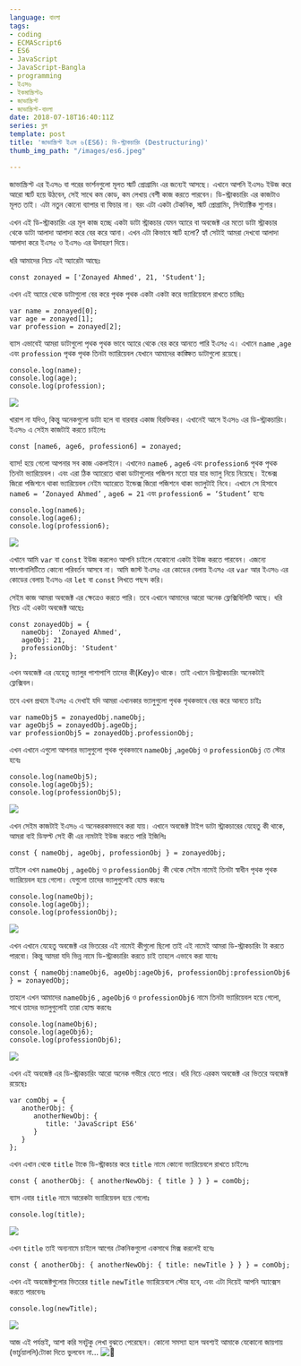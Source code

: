 ```yaml
---
language: বাংলা
tags:
- coding
- ECMAScript6
- ES6
- JavaScript
- JavaScript-Bangla
- programming
- ইএস৬
- ইকমাস্ক্রিপ্ট৬
- জাভাস্ক্রিপ্ট
- জাভাস্ক্রিপ্ট-বাংলা
date: 2018-07-18T16:40:11Z
series: ব্লগ
template: post
title: 'জাভাস্ক্রিপ্ট ইএস ৬(ES6): ডি-স্ট্রাকচারিং (Destructuring)'
thumb_img_path: "/images/es6.jpeg"

---
```

জাভাস্ক্রিপ্ট এর ইএস৬ বা পরের ভার্শনগুলো মূলত স্মার্ট প্রোগ্রামিং এর জন্যেই আসছে। এখানে আপনি ইএস৬ ইউজ করে আরো স্মার্ট হয়ে উঠবেন, সেই সাথে কম কোড, কম লেখায় বেশী কাজ করতে পারবেন। ডি-স্ট্রাকচারিং এর কাজটাও মূলত তাই। এটা নতুন কোনো ব্যাপার বা ফিচার না। বরং এটা একটা টেকনিক, স্মার্ট প্রোগ্রামিং, সিন্ট্যাক্টিক শ্যুগার।

এখন এই ডি-স্ট্রাকচারিং এর মূল কাজ হচ্ছে একটা ডাটা স্ট্রাকচার যেমন অ্যারে বা অবজেক্ট এর মতো ডাটা স্ট্রাকচার থেকে ডাটা আলাদা আলাদা করে বের করে আনা। এখন এটা কিভাবে স্মার্ট হলো? হ্যাঁ সেটাই আমরা দেখবো আলাদা আলাদা করে ইএস৫ ও ইএস৬ এর উদাহরণ দিয়ে।

ধরি আমাদের নিচে এই অ্যারেটা আছেঃ

    const zonayed = ['Zonayed Ahmed', 21, 'Student'];

এখন এই অ্যারে থেকে ডাটাগুলো বের করে পৃথক পৃথক একটা একটা করে ভ্যারিয়েবলে রাখতে চাচ্ছিঃ

    var name = zonayed[0];
    var age = zonayed[1];
    var profession = zonayed[2];

ব্যাস এভাবেই আমরা ডাটাগুলো পৃথক পৃথক ভাবে অ্যারে থেকে বের করে আনতে পারি ইএস৫ এ। এখানে `name` ,`age` এবং `profession` পৃথক পৃথক তিনটা ভ্যারিয়েবল যেখানে আমাদের কাঙ্ক্ষিত ডাটাগুলো রয়েছে।

    console.log(name);
    console.log(age);
    console.log(profession);

![](https://cdn-images-1.medium.com/max/800/1*QZ0csWtNwK4nneEHiE0saQ.png)

খারাপ না যদিও, কিন্তু অনেকগুলো ডাটা হলে বা বারবার একাজ বিরক্তিকর। এখানেই আসে ইএস৬ এর ডি-স্ট্রাকচারিং। ইএস৬ এ সেইম কাজটাই করতে চাইলেঃ

    const [name6, age6, profession6] = zonayed;

ব্যাস! হয়ে গেলো আপনার সব কাজ একলাইনে। এখানেও `name6` , `age6` এবং `profession6` পৃথক পৃথক তিনটা ভ্যারিয়েবল। এবং এরা ঠিক অ্যারেতে থাকা ডাটাগুলোর পজিশন মতো যার যার ভ্যালু নিয়ে নিয়েছে। ইন্ডেক্স জিরো পজিশনে থাকা ভ্যারিয়েবল নেইম অ্যারেতে ইন্ডেক্স জিরো পজিশনে থাকা ভ্যালুটাই নিবে। এখানে সে হিসাবে `name6 = ‘Zonayed Ahmed’` , `age6 = 21` এবং `profession6 = ‘Student’` হবেঃ

    console.log(name6);
    console.log(age6);
    console.log(profession6);

![](https://cdn-images-1.medium.com/max/800/1*42K9yQLevUQ50S7hb_izvQ.png)

এখানে আমি `var` বা `const` ইউজ করলেও আপনি চাইলে যেকোনো একটা ইউজ করতে পারবেন। এজন্যে ফাংশানালিটিতে কোনো পরিবর্তন আসবে না। আমি জাস্ট ইএস৫ এর কোডের বেলায় ইএস৫ এর `var` আর ইএস৬ এর কোডের বেলায় ইএস৬ এর `let` বা `const` লিখতে পছন্দ করি।

সেইম কাজ আমরা অবজেক্ট এর ক্ষেত্রেও করতে পারি। তবে এখানে আমাদের আরো অনেক ফ্লেক্সিবিলিটি আছে। ধরি নিচে এই একটা অবজেক্ট আছেঃ

    const zonayedObj = {
       nameObj: 'Zonayed Ahmed',
       ageObj: 21,
       professionObj: 'Student'
    };

এখন অবজেক্ট এর যেহেতু ভ্যালুর পাশাপাশি তাদের কী(Key)ও থাকে। তাই এখানে ডিস্ট্রাকচারিং অনেকটাই ফ্লেক্সিবল।

তবে এখন প্রথমে ইএস৫ এ দেখাই যদি আমরা এখানকার ভ্যালুগুলো পৃথক পৃথকভাবে বের করে আনতে চাইঃ

    var nameObj5 = zonayedObj.nameObj;
    var ageObj5 = zonayedObj.ageObj;
    var professionObj5 = zonayedObj.professionObj;

এখন এখানে এগুলো আপনার ভ্যালুগুলো পৃথক পৃথকভাবে `nameObj` ,`ageObj` ও `professionObj` তে স্টোর হবেঃ

    console.log(nameObj5);
    console.log(ageObj5);
    console.log(professionObj5);

![](https://cdn-images-1.medium.com/max/800/1*DcUFxWSwkJ-r8D3cICz43g.png)

এখন সেইম কাজটাই ইএস৬ এ অনেকরকমভাবে করা যায়। এখানে অবজেক্ট টাইপ ডাটা স্ট্রাকচারের যেহেতু কী থাকে, আমরা বাই ডিফল্ট সেই কী এর নামটাই ইউজ করতে পারি ইজিলিঃ

    const { nameObj, ageObj, professionObj } = zonayedObj;

তাইলে এখন `nameObj` , `ageObj` ও `professionObj` কী থেকে সেইম নামেই তিনটা স্বাধীন পৃথক পৃথক ভ্যারিয়েবল হয়ে গেলো। যেগুলো তাদের ভ্যালুগুলোই হোল্ড করবেঃ

    console.log(nameObj);
    console.log(ageObj);
    console.log(professionObj);

![](https://cdn-images-1.medium.com/max/800/1*EOHOaxhvgNOkO3V3WuG0SQ.png)

এখন এখানে যেহেতু অবজেক্ট এর ভিতরের এই নামেই কীগুলো ছিলো তাই এই নামেই আমরা ডি-স্ট্রাকচারিং টা করতে পারবো। কিন্তু আমরা যদি ভিন্ন নামে ডি-স্ট্রাকচারিং করতে চাই তাহলে এভাবে করা যাবেঃ

    const { nameObj:nameObj6, ageObj:ageObj6, professionObj:professionObj6 } = zonayedObj;

তাহলে এখন আমাদের `nameObj6` , `ageObj6` ও `professionObj6` নামে তিনটা ভ্যারিয়েবল হয়ে গেলো, সাথে তাদের ভ্যালুগুলোই তারা হোল্ড করবেঃ

    console.log(nameObj6);
    console.log(ageObj6);
    console.log(professionObj6);

![](https://cdn-images-1.medium.com/max/800/1*ckQeG5RyG5qfmK7HRdoO7A.png)

এখন এই অবজেক্ট এর ডি-স্ট্রাকচারিং আরো অনেক গভীরে যেতে পারে। ধরি নিচে এরকম অবজেক্ট এর ভিতরে অবজেক্ট রয়েছেঃ

    var comObj = {
       anotherObj: {
          anotherNewObj: {
             title: 'JavaScript ES6'
          }
       }
    };

এখন এখান থেকে `title` টাকে ডি-স্ট্রাকচার করে `title` নামে কোনো ভ্যারিয়েবলে রাখতে চাইলেঃ

    const { anotherObj: { anotherNewObj: { title } } } = comObj;

ব্যাস এবার `title` নামে আরেকটা ভ্যারিয়েবল হয়ে গেলোঃ

    console.log(title);

![](https://cdn-images-1.medium.com/max/800/1*0Y-yaimiJH1Y9Widzr_46g.png)

এখন `title` তাই অন্যনামে চাইলে আগের টেকনিকগুলো একসাথে মিক্স করলেই হবেঃ

    const { anotherObj: { anotherNewObj: { title: newTitle } } } = comObj;

এখন এই অবজেক্টগুলোর ভিতরের `title` `newTitle` ভ্যারিয়েবলে স্টোর হবে, এবং এটা দিয়েই আপনি অ্যাক্সেস করতে পারবেনঃ

    console.log(newTitle);

![](https://cdn-images-1.medium.com/max/800/1*0PI9mhkFhn-9zBc8jTAmbQ.png)

আজ এই পর্যন্তই, আশা করি সবটুকু লেখা বুঝতে পেরেছেন। কোনো সমস্যা হলে অবশ্যই আমাকে যেকোনো জায়গায় (ভার্চুয়াললি)টোকা দিতে ভুলবেন না… ![🙂](https://s.w.org/images/core/emoji/12.0.0-1/svg/1f642.svg)